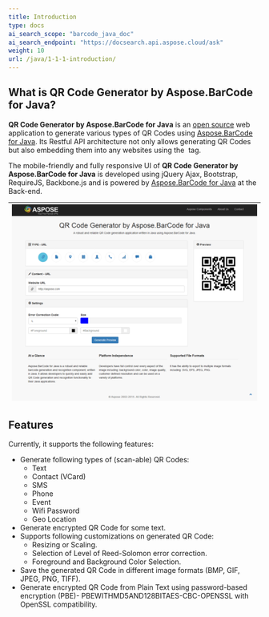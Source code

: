 ```yaml
---
title: Introduction
type: docs
ai_search_scope: "barcode_java_doc"
ai_search_endpoint: "https://docsearch.api.aspose.cloud/ask"
weight: 10
url: /java/1-1-1-introduction/
---
```


## **What is QR Code Generator by Aspose.BarCode for Java?**
**QR Code Generator by Aspose.BarCode for Java** is an [open source](https://github.com/AsposeShowcase/QR_Code_Generator_by_Aspose.BarCode_for_Java) web application to generate various types of QR Codes using [Aspose.BarCode for Java](http://www.aspose.com/java/barcode-component.aspx). Its Restful API architecture not only allows generating QR Codes but also embedding them into any websites using the <img> tag. 

The mobile-friendly and fully responsive UI of **QR Code Generator by Aspose.BarCode for Java** is developed using jQuery Ajax, Bootstrap, RequireJS, Backbone.js and is powered by [Aspose.BarCode for Java](http://www.aspose.com/java/barcode-component.aspx) at the Back-end.

|![todo:image_alt_text](1-1-1-introduction_1.png)|
| :- |
## **Features**
Currently, it supports the following features:

- Generate following types of (scan-able) QR Codes: 
  - Text
  - Contact (VCard)
  - SMS
  - Phone
  - Event
  - Wifi Password
  - Geo Location
- Generate encrypted QR Code for some text.
- Supports following customizations on generated QR Code: 
  - Resizing or Scaling.
  - Selection of Level of Reed-Solomon error correction.
  - Foreground and Background Color Selection.
- Save the generated QR Code in different image formats (BMP, GIF, JPEG, PNG, TIFF).
- Generate encrypted QR Code from Plain Text using password-based encryption (PBE)- PBEWITHMD5AND128BITAES-CBC-OPENSSL with OpenSSL compatibility.
